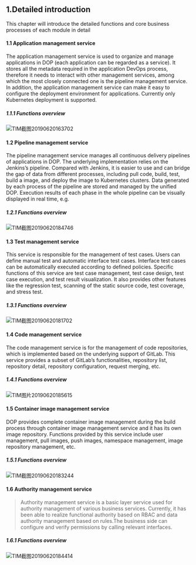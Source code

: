 ## 1.Detailed introduction

This chapter will introduce the detailed functions and core business processes of each module in detail

#### 1.1 Application management service
The application management service is used to organize and manage applications in DOP (each application can be regarded as a service). It stores all the metadata required in the application DevOps process, therefore it needs to interact with other management services, among which the most closely connected one is the pipeline management service. In addition, the application management service can make it easy to configure the deployment environment for applications. Currently only Kubernetes deployment is supported.

#####  1.1.1 Functions overview
![TIM截图20190620163702](https://user-images.githubusercontent.com/17808702/59833958-b942cf00-9379-11e9-8870-0dffc0fa27a0.png)

#### 1.2 Pipeline management service

The pipeline management service manages all continuous delivery pipelines of applications in DOP. The underlying implementation relies on the Jenkins’s pipeline. Compared with Jenkins, it is easier to use and can bridge the gap of data from different processes, including pull code, build, test, build a image, and deploy the image to Kubernetes clusters. Data generated by each process of the pipeline are stored and managed by the unified DOP. Execution results of each phase in the whole pipeline can be visually displayed in real time, e.g.

#####  1.2.1 Functions overview
![TIM截图20190620184746](https://user-images.githubusercontent.com/17808702/59843893-121b6300-938c-11e9-9ba8-aa049709a77d.png)

#### 1.3 Test management service

This service is responsible for the management of test cases. Users can define manual test and automatic interface test cases. Interface test cases can be automatically executed according to defined policies. Specific functions of this service are test case management, test case design, test case execution, and test result visualization. It also provides other features like the regression test, scanning of the static source code, test coverage, and stress test.

#####  1.3.1 Functions overview
![TIM截图20190620181702](https://user-images.githubusercontent.com/17808702/59841801-ac2cdc80-9387-11e9-889e-3dfa6115f744.png)

#### 1.4 Code management service

The code management service is for the management of code repositories, which is implemented based on the underlying support of GitLab. This service provides a subset of GitLab’s functionalities, repository list, repository detail, repository configuration, request
merging, etc.

#####  1.4.1 Functions overview
![TIM图片20190620185615](https://user-images.githubusercontent.com/17808702/59844310-23b13a80-938d-11e9-91d3-6eb2a4b3eeae.png)



#### 1.5 Container image management service

DOP provides complete container image management during the build process through container image management service and it has its own image repository. Functions provided by this service include user management, pull images, push images, namespace management, image repository management, etc. 

#####  1.5.1 Functions overview
![TIM截图20190620183244](https://user-images.githubusercontent.com/17808702/59842879-029b1a80-938a-11e9-8412-461dc34165c5.png)

#### 1.6 Authority management service

>Authority management service is a basic layer service used for authority management of various business services. Currently, it has been able to realize functional authority based on RBAC and data authority management based on rules.The business side can configure and verify permissions by calling relevant interfaces.

#####  1.6.1 Functions overview
![TIM截图20190620184414](https://user-images.githubusercontent.com/17808702/59843616-83a6e180-938b-11e9-937b-27ec2f708992.png)

